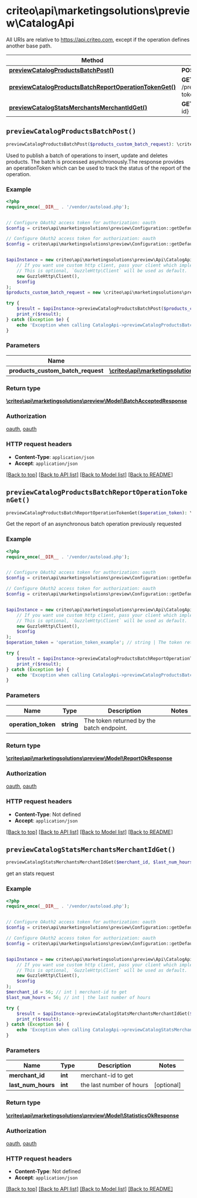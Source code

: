 # criteo\api\marketingsolutions\preview\CatalogApi

All URIs are relative to https://api.criteo.com, except if the operation defines another base path.

| Method | HTTP request | Description |
| ------------- | ------------- | ------------- |
| [**previewCatalogProductsBatchPost()**](CatalogApi.md#previewCatalogProductsBatchPost) | **POST** /preview/catalog/products/batch |  |
| [**previewCatalogProductsBatchReportOperationTokenGet()**](CatalogApi.md#previewCatalogProductsBatchReportOperationTokenGet) | **GET** /preview/catalog/products/batch/report/{operation-token} |  |
| [**previewCatalogStatsMerchantsMerchantIdGet()**](CatalogApi.md#previewCatalogStatsMerchantsMerchantIdGet) | **GET** /preview/catalog/stats/merchants/{merchant-id} |  |


## `previewCatalogProductsBatchPost()`

```php
previewCatalogProductsBatchPost($products_custom_batch_request): \criteo\api\marketingsolutions\preview\Model\BatchAcceptedResponse
```



Used to publish a batch of operations to insert, update and deletes products.  The batch is processed asynchronously.The response provides an operationToken which can be used to track  the status of the report of the operation.

### Example

```php
<?php
require_once(__DIR__ . '/vendor/autoload.php');


// Configure OAuth2 access token for authorization: oauth
$config = criteo\api\marketingsolutions\preview\Configuration::getDefaultConfiguration()->setAccessToken('YOUR_ACCESS_TOKEN');

// Configure OAuth2 access token for authorization: oauth
$config = criteo\api\marketingsolutions\preview\Configuration::getDefaultConfiguration()->setAccessToken('YOUR_ACCESS_TOKEN');


$apiInstance = new criteo\api\marketingsolutions\preview\Api\CatalogApi(
    // If you want use custom http client, pass your client which implements `GuzzleHttp\ClientInterface`.
    // This is optional, `GuzzleHttp\Client` will be used as default.
    new GuzzleHttp\Client(),
    $config
);
$products_custom_batch_request = new \criteo\api\marketingsolutions\preview\Model\ProductsCustomBatchRequest(); // \criteo\api\marketingsolutions\preview\Model\ProductsCustomBatchRequest

try {
    $result = $apiInstance->previewCatalogProductsBatchPost($products_custom_batch_request);
    print_r($result);
} catch (Exception $e) {
    echo 'Exception when calling CatalogApi->previewCatalogProductsBatchPost: ', $e->getMessage(), PHP_EOL;
}
```

### Parameters

| Name | Type | Description  | Notes |
| ------------- | ------------- | ------------- | ------------- |
| **products_custom_batch_request** | [**\criteo\api\marketingsolutions\preview\Model\ProductsCustomBatchRequest**](../Model/ProductsCustomBatchRequest.md)|  | |

### Return type

[**\criteo\api\marketingsolutions\preview\Model\BatchAcceptedResponse**](../Model/BatchAcceptedResponse.md)

### Authorization

[oauth](../../README.md#oauth), [oauth](../../README.md#oauth)

### HTTP request headers

- **Content-Type**: `application/json`
- **Accept**: `application/json`

[[Back to top]](#) [[Back to API list]](../../README.md#endpoints)
[[Back to Model list]](../../README.md#models)
[[Back to README]](../../README.md)

## `previewCatalogProductsBatchReportOperationTokenGet()`

```php
previewCatalogProductsBatchReportOperationTokenGet($operation_token): \criteo\api\marketingsolutions\preview\Model\ReportOkResponse
```



Get the report of an asynchronous batch operation previously requested

### Example

```php
<?php
require_once(__DIR__ . '/vendor/autoload.php');


// Configure OAuth2 access token for authorization: oauth
$config = criteo\api\marketingsolutions\preview\Configuration::getDefaultConfiguration()->setAccessToken('YOUR_ACCESS_TOKEN');

// Configure OAuth2 access token for authorization: oauth
$config = criteo\api\marketingsolutions\preview\Configuration::getDefaultConfiguration()->setAccessToken('YOUR_ACCESS_TOKEN');


$apiInstance = new criteo\api\marketingsolutions\preview\Api\CatalogApi(
    // If you want use custom http client, pass your client which implements `GuzzleHttp\ClientInterface`.
    // This is optional, `GuzzleHttp\Client` will be used as default.
    new GuzzleHttp\Client(),
    $config
);
$operation_token = 'operation_token_example'; // string | The token returned by the batch endpoint.

try {
    $result = $apiInstance->previewCatalogProductsBatchReportOperationTokenGet($operation_token);
    print_r($result);
} catch (Exception $e) {
    echo 'Exception when calling CatalogApi->previewCatalogProductsBatchReportOperationTokenGet: ', $e->getMessage(), PHP_EOL;
}
```

### Parameters

| Name | Type | Description  | Notes |
| ------------- | ------------- | ------------- | ------------- |
| **operation_token** | **string**| The token returned by the batch endpoint. | |

### Return type

[**\criteo\api\marketingsolutions\preview\Model\ReportOkResponse**](../Model/ReportOkResponse.md)

### Authorization

[oauth](../../README.md#oauth), [oauth](../../README.md#oauth)

### HTTP request headers

- **Content-Type**: Not defined
- **Accept**: `application/json`

[[Back to top]](#) [[Back to API list]](../../README.md#endpoints)
[[Back to Model list]](../../README.md#models)
[[Back to README]](../../README.md)

## `previewCatalogStatsMerchantsMerchantIdGet()`

```php
previewCatalogStatsMerchantsMerchantIdGet($merchant_id, $last_num_hours): \criteo\api\marketingsolutions\preview\Model\StatisticsOkResponse
```



get an stats request

### Example

```php
<?php
require_once(__DIR__ . '/vendor/autoload.php');


// Configure OAuth2 access token for authorization: oauth
$config = criteo\api\marketingsolutions\preview\Configuration::getDefaultConfiguration()->setAccessToken('YOUR_ACCESS_TOKEN');

// Configure OAuth2 access token for authorization: oauth
$config = criteo\api\marketingsolutions\preview\Configuration::getDefaultConfiguration()->setAccessToken('YOUR_ACCESS_TOKEN');


$apiInstance = new criteo\api\marketingsolutions\preview\Api\CatalogApi(
    // If you want use custom http client, pass your client which implements `GuzzleHttp\ClientInterface`.
    // This is optional, `GuzzleHttp\Client` will be used as default.
    new GuzzleHttp\Client(),
    $config
);
$merchant_id = 56; // int | merchant-id to get
$last_num_hours = 56; // int | the last number of hours

try {
    $result = $apiInstance->previewCatalogStatsMerchantsMerchantIdGet($merchant_id, $last_num_hours);
    print_r($result);
} catch (Exception $e) {
    echo 'Exception when calling CatalogApi->previewCatalogStatsMerchantsMerchantIdGet: ', $e->getMessage(), PHP_EOL;
}
```

### Parameters

| Name | Type | Description  | Notes |
| ------------- | ------------- | ------------- | ------------- |
| **merchant_id** | **int**| merchant-id to get | |
| **last_num_hours** | **int**| the last number of hours | [optional] |

### Return type

[**\criteo\api\marketingsolutions\preview\Model\StatisticsOkResponse**](../Model/StatisticsOkResponse.md)

### Authorization

[oauth](../../README.md#oauth), [oauth](../../README.md#oauth)

### HTTP request headers

- **Content-Type**: Not defined
- **Accept**: `application/json`

[[Back to top]](#) [[Back to API list]](../../README.md#endpoints)
[[Back to Model list]](../../README.md#models)
[[Back to README]](../../README.md)
